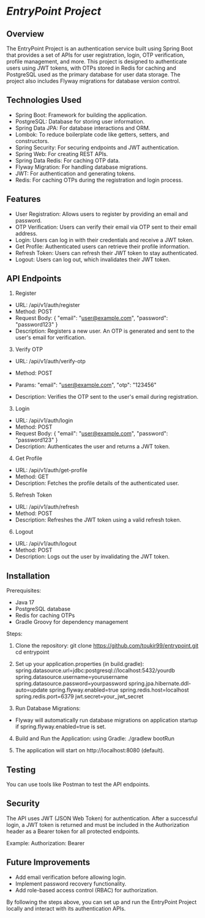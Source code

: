# **_EntryPoint Project_**

Overview
---------
The EntryPoint Project is an authentication service built using Spring Boot that provides a set of APIs for user registration, login, OTP verification, profile management, and more. 
This project is designed to authenticate users using JWT tokens, with OTPs stored in Redis for caching and PostgreSQL used as the primary database for user data storage. 
The project also includes Flyway migrations for database version control.


Technologies Used
-----------------
- Spring Boot: Framework for building the application.
- PostgreSQL: Database for storing user information.
- Spring Data JPA: For database interactions and ORM.
- Lombok: To reduce boilerplate code like getters, setters, and constructors.
- Spring Security: For securing endpoints and JWT authentication.
- Spring Web: For creating REST APIs.
- Spring Data Redis: For caching OTP data.
- Flyway Migration: For handling database migrations.
- JWT: For authentication and generating tokens.
- Redis: For caching OTPs during the registration and login process.

Features
--------
- User Registration: Allows users to register by providing an email and password.
- OTP Verification: Users can verify their email via OTP sent to their email address.
- Login: Users can log in with their credentials and receive a JWT token.
- Get Profile: Authenticated users can retrieve their profile information.
- Refresh Token: Users can refresh their JWT token to stay authenticated.
- Logout: Users can log out, which invalidates their JWT token.

API Endpoints
-------------
1. Register
- URL: /api/v1/auth/register
- Method: POST
- Request Body:
  {
  "email": "user@example.com",
  "password": "password123"
  }
- Description: Registers a new user. An OTP is generated and sent to the user's email for verification.

3. Verify OTP
- URL: /api/v1/auth/verify-otp
- Method: POST
- Params:
  "email": "user@example.com",
  "otp": "123456"

- Description: Verifies the OTP sent to the user's email during registration.

3. Login
- URL: /api/v1/auth/login
- Method: POST
- Request Body:
  {
  "email": "user@example.com",
  "password": "password123"
  }
- Description: Authenticates the user and returns a JWT token.

4. Get Profile
- URL: /api/v1/auth/get-profile
- Method: GET
- Description: Fetches the profile details of the authenticated user.

5. Refresh Token
- URL: /api/v1/auth/refresh
- Method: POST
- Description: Refreshes the JWT token using a valid refresh token.

6. Logout
- URL: /api/v1/auth/logout
- Method: POST
- Description: Logs out the user by invalidating the JWT token.

Installation
------------
Prerequisites:
- Java 17
- PostgreSQL database
- Redis for caching OTPs
- Gradle Groovy for dependency management

Steps:
1. Clone the repository:
   git clone https://github.com/toukir99/entrypoint.git
   cd entrypoint

2. Set up your application.properties (in build.gradle):
   spring.datasource.url=jdbc:postgresql://localhost:5432/yourdb
   spring.datasource.username=yourusername
   spring.datasource.password=yourpassword
   spring.jpa.hibernate.ddl-auto=update
   spring.flyway.enabled=true
   spring.redis.host=localhost
   spring.redis.port=6379
   jwt.secret=your_jwt_secret

3. Run Database Migrations:
- Flyway will automatically run database migrations on application startup if spring.flyway.enabled=true is set.

4. Build and Run the Application:
 using Gradle:
./gradlew bootRun

5. The application will start on http://localhost:8080 (default).

Testing
-------
You can use tools like Postman to test the API endpoints.

Security
--------
The API uses JWT (JSON Web Token) for authentication. 
After a successful login, a JWT token is returned and must be included in the Authorization header as a Bearer token for all protected endpoints.

Example:
Authorization: Bearer <your-jwt-token>

Future Improvements
-------------------
- Add email verification before allowing login.
- Implement password recovery functionality.
- Add role-based access control (RBAC) for authorization.

By following the steps above, you can set up and run the EntryPoint Project locally and interact with its authentication APIs.

